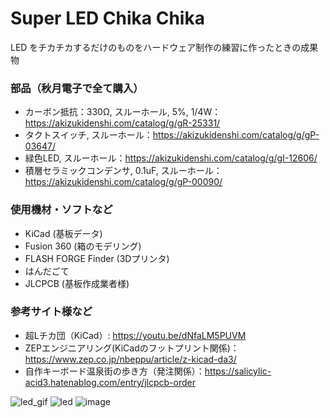 # Super LED Chika Chika

LED をチカチカするだけのものをハードウェア制作の練習に作ったときの成果物

### 部品（秋月電子で全て購入）
* カーボン抵抗：330Ω, スルーホール, 5%, 1/4W：https://akizukidenshi.com/catalog/g/gR-25331/
* タクトスイッチ, スルーホール：https://akizukidenshi.com/catalog/g/gP-03647/
* 緑色LED, スルーホール：https://akizukidenshi.com/catalog/g/gI-12606/
* 積層セラミックコンデンサ, 0.1uF, スルーホール：https://akizukidenshi.com/catalog/g/gP-00090/

### 使用機材・ソフトなど
* KiCad (基板データ)
* Fusion 360 (箱のモデリング)
* FLASH FORGE Finder (3Dプリンタ)
* はんだごて
* JLCPCB (基板作成業者様)

### 参考サイト様など
* 超Lチカ団（KiCad）: https://youtu.be/dNfaLM5PUVM
* ZEPエンジニアリング(KiCadのフットプリント関係)：https://www.zep.co.jp/nbeppu/article/z-kicad-da3/
* 自作キーボード温泉街の歩き方（発注関係）：https://salicylic-acid3.hatenablog.com/entry/jlcpcb-order

![led_gif](https://user-images.githubusercontent.com/1684732/207229307-a6d7fc26-0fda-41a7-b50c-1249acf3637b.gif)
![led](https://user-images.githubusercontent.com/1684732/207227797-0e568806-a0cd-4944-a92d-0eefbdf585f8.jpeg)
![image](https://user-images.githubusercontent.com/1684732/207227131-8eef1f55-2cb0-411f-a396-ff8fc5e3b655.png)
